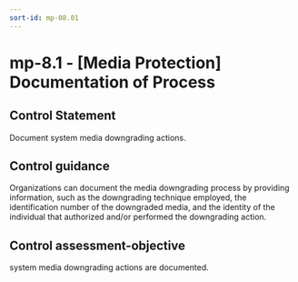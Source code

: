 ```yaml
---
sort-id: mp-08.01
---
```


# mp-8.1 - \[Media Protection\] Documentation of Process

## Control Statement

Document system media downgrading actions.

## Control guidance

Organizations can document the media downgrading process by providing information, such as the downgrading technique employed, the identification number of the downgraded media, and the identity of the individual that authorized and/or performed the downgrading action.

## Control assessment-objective

system media downgrading actions are documented.
